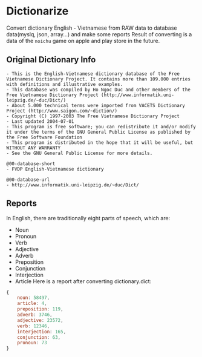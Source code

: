 # Dictionarize
Convert dictionary English - Vietnamese from RAW data to database data(myslq, json, array...) and make some reports
Result of converting is a data of the ```noichu``` game on apple and play store in the future.
## Original Dictionary Info
```
- This is the English-Vietnamese dictionary database of the Free Vietnamese Dictionary Project. It contains more than 109.000 entries with definitions and illustrative examples.
- This database was compiled by Ho Ngoc Duc and other members of the Free Vietnamese Dictionary Project (http://www.informatik.uni-leipzig.de/~duc/Dict/)
- About 5.000 technical terms were imported from VACETS Dictionary Project (http://www.saigon.com/~diction/)
- Copyright (C) 1997-2003 The Free Vietnamese Dictionary Project
- Last updated 2004-07-01
- This program is free software; you can redistribute it and/or modify it under the terms of the GNU General Public License as published by the Free Software Foundation
- This program is distributed in the hope that it will be useful, but WITHOUT ANY WARRANTY
- See the GNU General Public License for more details.

@00-database-short
- FVDP English-Vietnamese dictionary

@00-database-url
- http://www.informatik.uni-leipzig.de/~duc/Dict/
```


## Reports 
In English, there are traditionally eight parts of speech, which are:

- Noun
- Pronoun
- Verb
- Adjective
- Adverb
- Preposition
- Conjunction
- Interjection
- Article
Here is a report after converting dictionary.dict:
```js
{
    noun: 58497,
    article: 4,
    preposition: 119,
    adverb: 3746,
    adjective: 23572,
    verb: 12346,
    interjection: 165,
    conjunction: 63,
    pronoun: 73
}
```
